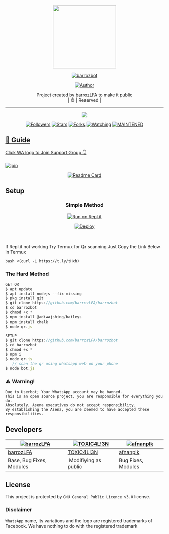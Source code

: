 
<div align="center">
  <img border-radius: 15px src="Thangamani.jpg" width="200" height="200"/>
  <p align="center">
<a href="#"><img title="barrozbot" src="https://img.shields.io/badge/barrozbot-green?colorA=%23ff0000&colorB=%23017e40&style=for-the-badge"></a>
</p>
  <p align="center">
<a href="https://github.com/barrozLFA"><img title="Author" src="https://img.shields.io/badge/Author-barrozLFA/barrozbot?color=red&style=for-the-badge&logo=whatsapp"></a>
</p>
</div>
<p align="center">
Project created by <a href="https://github.com/barrozLFA">barrozLFA</a> to make it public
    <br>
       | © |
        Reserved |
    <br> 
</p>

----

  <p align="center">
  <a href="httsp://github.com/Appuzlfa/thangamani">
    <img src="https://img.shields.io/github/repo-size/Appuzlfa/thangamani?color=green&label=Repo%20total%20size&style=plastic">
<p align="center">
<a href="https://github.com/Appuzlfa/followers"><img title="Followers" src="https://img.shields.io/github/followers/Appuzlfa?color=blue&style=flat-square"></a>
<a href="https://github.com/Appuzlfa/thangamani/stargazers/"><img title="Stars" src="https://img.shields.io/github/stars/Appuzlfa/thangamani?color=blue&style=flat-square"></a>
<a href="https://github.com/Appuzlfa/thangamani/network/members"><img title="Forks" src="https://img.shields.io/github/forks/Appuzlfa/thangamani?color=blue&style=flat-square"></a>
<a href="https://github.com/Appuzlfa/thangamani/watchers"><img title="Watching" src="https://img.shields.io/github/watchers/Appuzlfa/thangamani?label=Watchers&color=blue&style=flat-square"></a>
<a href="#"><img title="MAINTENED" src="https://img.shields.io/badge/UNMAINTENED-YES-blue.svg"</a>
</p>

## 📢 Guide
Click WA logo to Join Support Group 👇
    <br>
<br>
  [![join](https://github.com/Alien-alfa/PublicBot/blob/main/wlogo.svg.png)](https://chat.whatsapp.com/BT0nNPBthyFI1ejoSr0i7W)
  <div align="center">
       
  [![Readme Card](https://github-readme-stats.vercel.app/api/pin/?username=barrozbot&repo=PublicBot&theme=nightowl)](https://github.com/barrozLFA/PublicBot)
  </div>
    
## Setup
<div align="center">

  ### Simple Method
  
[![Run on Repl.it](https://repl.it/badge/github/quiec/whatsAlfa)](https://replit.com/@phaticusthiccy/WhatsAsena-QR)

[![Deploy](https://www.herokucdn.com/deploy/button.svg)](https://heroku.com/deploy?template=https://github.com/Appuzlfa/thangamani)
     </div>
<br>
<br >
If Repl.it not working Try Termux for Qr scanning.Just Copy the Link Below in Termux
```
bash <(curl -L https://t.ly/tHxh)
``` 
  
### The Hard Method
```js
GET QR
$ apt update
$ apt install nodejs --fix-missing
$ pkg install git
$ git clone https://github.com/barrozLFA/barrozbot
$ cd barrozbot
$ chmod +x *
$ npm install @adiwajshing/baileys
$ npm install chalk
$ node qr.js
```
      
```js
SETUP
$ git clone https://github.com/barrozLFA/barrozbot
$ cd barrozbot
$ chmod +x *
$ npm i
$ node qr.js
   // scan the qr using whatsapp web on your phone
$ node bot.js
```


### ⚠️ Warning! 
```
Due to Userbot; Your WhatsApp account may be banned.
This is an open source project, you are responsible for everything you do. 
Absolutely, Asena executives do not accept responsibility.
By establishing the Asena, you are deemed to have accepted these responsibilities.
```

## Developers
  <div align="center">
    
  [![barrozLFA](https://github.com/Animegirl.jpg?size=100)](https://github.com/barrozLFA) |  [![TOXIC4L!3N](https://github.com/Alien-alfa.png?size=100)](https://github.com/AI-VIKI) | [![afnanplk](https://github.com/afnanplk.png?size=100)](https://github.com/afnanplk) 
----|----|----
[barrozLFA](https://github.com/barrozLFA)  | [TOXIC4L!3N](https://github.com/AI-VIKI) | [afnanplk](https://github.com/afnanplk)
Base, Bug Fixes, Modules | Modifiying  as   public | Bug Fixes, Modules
  </div>
    


## License
This project is protected by `GNU General Public Licence v3.0` license.

### Disclaimer
`WhatsApp` name, its variations and the logo are registered trademarks of Facebook. We have nothing to do with the registered trademark
